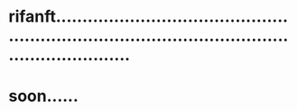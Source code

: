 # rifanft........................................................................................................................
# soon......
